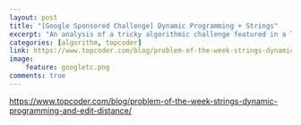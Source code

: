 ```yaml
---
layout: post
title: "[Google Sponsored Challenge] Dynamic Programming + Strings"
excerpt: "An analysis of a tricky algorithmic challenge featured in a Topcoder contest sponsored by <b>Google</b>, on DP and Strings."
categories: [algorithm, topcoder]
link: https://www.topcoder.com/blog/problem-of-the-week-strings-dynamic-programming-and-edit-distance/
image:
    feature: googletc.png
comments: true
---
```


<a href="https://www.topcoder.com/blog/problem-of-the-week-strings-dynamic-programming-and-edit-distance/" target="_blank">https://www.topcoder.com/blog/problem-of-the-week-strings-dynamic-programming-and-edit-distance/</a>